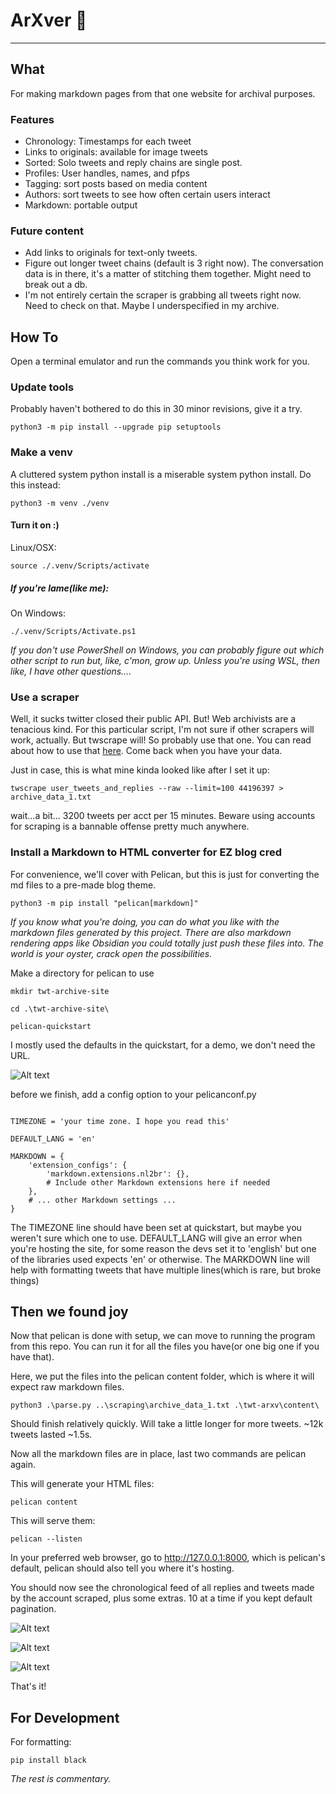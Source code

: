 # ArXver 📖
___

## What
For making markdown pages from that one website for archival purposes.

### Features
- Chronology: Timestamps for each tweet
- Links to originals: available for image tweets
- Sorted: Solo tweets and reply chains are single post.
- Profiles: User handles, names, and pfps
- Tagging: sort posts based on media content
- Authors: sort tweets to see how often certain users interact
- Markdown: portable output

### Future content
- Add links to originals for text-only tweets.
- Figure out longer tweet chains (default is 3 right now). The conversation data is in there, it's a matter of stitching them together. Might need to break out a db.
- I'm not entirely certain the scraper is grabbing all tweets right now. Need to check on that. Maybe I underspecified in my archive.

## How To
Open a terminal emulator and run the commands you think work for you.

### Update tools
Probably haven't bothered to do this in 30 minor revisions, give it a try.
```
python3 -m pip install --upgrade pip setuptools
```

### Make a venv
A cluttered system python install is a miserable system python install. Do this instead:
```
python3 -m venv ./venv
```

#### Turn it on :\)
Linux/OSX:
```
source ./.venv/Scripts/activate
```

##### If you're lame(like me):
On Windows:
```
./.venv/Scripts/Activate.ps1
```
*If you don't use PowerShell on Windows, you can probably figure out which other script to run but, like, c'mon, grow up. Unless you're using WSL, then like, I have other questions....*

### Use a scraper
Well, it sucks twitter closed their public API. But! Web archivists are a tenacious kind. For this particular script, I'm not sure if other scrapers will work, actually. But twscrape will! So probably use that one. You can read about how to use that [here](https://github.com/vladkens/twscrape). Come back when you have your data.

Just in case, this is what mine kinda looked like after I set it up:
```
twscrape user_tweets_and_replies --raw --limit=100 44196397 > archive_data_1.txt
```

wait...a bit...
3200 tweets per acct per 15 minutes. Beware using accounts for scraping is a bannable offense pretty much anywhere.

### Install a Markdown to HTML converter for EZ blog cred
For convenience, we'll cover with Pelican, but this is just for converting the md files to a pre-made blog theme. 
```
python3 -m pip install "pelican[markdown]"
```
*If you know what you're doing, you can do what you like with the markdown files generated by this project. There are also markdown rendering apps like Obsidian you could totally just push these files into. The world is your oyster, crack open the possibilities.*

Make a directory for pelican to use
```
mkdir twt-archive-site 
```
```
cd .\twt-archive-site\
``` 
```
pelican-quickstart 
```

I mostly used the defaults in the quickstart, for a demo, we don't need the URL.

![Alt text](image.png)

before we finish, add a config option to your pelicanconf.py
```

TIMEZONE = 'your time zone. I hope you read this'

DEFAULT_LANG = 'en'

MARKDOWN = {
    'extension_configs': {
        'markdown.extensions.nl2br': {},
        # Include other Markdown extensions here if needed
    },
    # ... other Markdown settings ...
}
```
The TIMEZONE line should have been set at quickstart, but maybe you weren't sure which one to use.
DEFAULT_LANG will give an error when you're hosting the site, for some reason the devs set it to 'english' but one of the libraries used expects 'en' or otherwise.
The MARKDOWN line will help with formatting tweets that have multiple lines(which is rare, but broke things)


## Then we found joy
Now that pelican is done with setup, we can move to running the program from this repo. You can run it for all the files you have(or one big one if you have that).

Here, we put the files into the pelican content folder, which is where it will expect raw markdown files.
```
python3 .\parse.py ..\scraping\archive_data_1.txt .\twt-arxv\content\
```

Should finish relatively quickly. Will take a little longer for more tweets. 
~12k tweets lasted ~1.5s.

Now all the markdown files are in place, last two commands are pelican again.

This will generate your HTML files:
```
pelican content
```


This will serve them:
```
pelican --listen
```

In your preferred web browser, go to http://127.0.0.1:8000, which is pelican's default, pelican should also tell you where it's hosting.

You should now see the chronological feed of all replies and tweets made by the account scraped, plus some extras. 10 at a time if you kept default pagination.

![Alt text](image-1.png)

![Alt text](image-2.png)

![Alt text](image-3.png)



That's it!

## For Development

For formatting:
```
pip install black
```

*The rest is commentary.*
